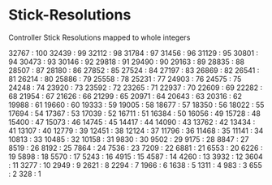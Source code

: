 # Stick-Resolutions
Controller Stick Resolutions mapped to whole integers

32767 : 100
32439 : 99
32112 : 98
31784 : 97
31456 : 96
31129 : 95
30801 : 94
30473 : 93
30146 : 92
29818 : 91
29490 : 90
29163 : 89
28835 : 88
28507 : 87
28180 : 86
27852 : 85
27524 : 84
27197 : 83
26869 : 82
26541 : 81
26214 : 80
25886 : 79
25558 : 78
25231 : 77
24903 : 76
24575 : 75
24248 : 74
23920 : 73
23592 : 72
23265 : 71
22937 : 70
22609 : 69
22282 : 68
21954 : 67
21626 : 66
21299 : 65
20971 : 64
20643 : 63
20316 : 62
19988 : 61
19660 : 60
19333 : 59
19005 : 58
18677 : 57
18350 : 56
18022 : 55
17694 : 54
17367 : 53
17039 : 52
16711 : 51
16384 : 50
16056 : 49
15728 : 48
15400 : 47
15073 : 46
14745 : 45
14417 : 44
14090 : 43
13762 : 42
13434 : 41
13107 : 40
12779 : 39
12451 : 38
12124 : 37
11796 : 36
11468 : 35
11141 : 34
10813 : 33
10485 : 32
10158 : 31
9830 : 30
9502 : 29
9175 : 28
8847 : 27
8519 : 26
8192 : 25
7864 : 24
7536 : 23
7209 : 22
6881 : 21
6553 : 20
6226 : 19
5898 : 18
5570 : 17
5243 : 16
4915 : 15
4587 : 14
4260 : 13
3932 : 12
3604 : 11
3277 : 10
2949 : 9
2621 : 8
2294 : 7
1966 : 6
1638 : 5
1311 : 4
983 : 3
655 : 2
328 : 1
